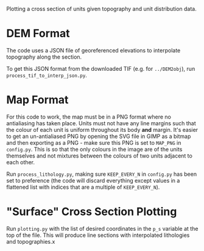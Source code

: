 Plotting a cross section of units given topography and unit distribution data.

# DEM Format
The code uses a JSON file of georeferenced elevations to interpolate topography along the section.

To get this JSON format from the downloaded TIF (e.g. for `../DEM2obj`), run `process_tif_to_interp_json.py`.

# Map Format
For this code to work, the map must be in a PNG format where no antialiasing has taken place. Units must not have any line margins such that the colour of each unit is uniform throughout its body **and** margin. It's easier to get an un-antialiased PNG by opening the SVG file in GIMP as a bitmap and then exporting as a PNG - make sure this PNG is set to `MAP_PNG` in `config.py`. This is so that the only colours in the image are of the units themselves and not mixtures between the colours of two units adjacent to each other.

Run `process_lithology.py`, making sure `KEEP_EVERY_N` in `config.py` has been set to preference (the code will discard everything except values in a flattened list with indices that are a multiple of `KEEP_EVERY_N`).

# "Surface" Cross Section Plotting
Run `plotting.py` with the list of desired coordinates in the `p_s` variable at the top of the file. This will produce line sections with interpolated lithologies and topographies.x
